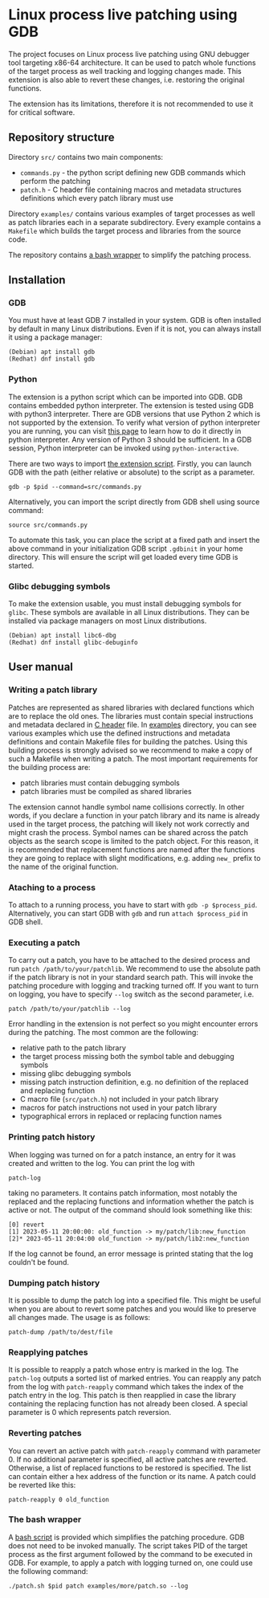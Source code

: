 # Linux process live patching using GDB

The project focuses on Linux process live patching using GNU debugger tool
targeting x86-64 architecture. It can be used to patch whole functions
of the target process as well tracking and logging changes made.
This extension is also able to revert these changes, i.e. restoring
the original functions.

The extension has its limitations, therefore it is not recommended
to use it for critical software.

## Repository structure
Directory `src/` contains two main components:

  - `commands.py` - the python script defining new GDB commands which perform the patching
  - `patch.h` - C header file containing macros and metadata structures definitions which every patch library must use

Directory `examples/` contains various examples of target processes
as well as patch libraries each in a separate subdirectory. Every example
contains a `Makefile` which builds the target process and libraries
from the source code.

The repository contains [a bash wrapper](patch.sh) to simplify the patching process.

## Installation

### GDB

You must have at least GDB 7 installed in your system. GDB is often installed
by default in many Linux distributions. Even if it is not, you can always
install it using a package manager:
```
(Debian) apt install gdb
(Redhat) dnf install gdb
```

### Python

The extension is a python script which can be imported into GDB.
GDB contains embedded python interpreter. The extension is tested
using GDB with python3 interpreter. There are GDB versions that use Python 2 
which is not supported by the extension. To verify what version of python
interpreter you are running, you can visit [this page](https://www.w3resource.com/python-exercises/python-basic-exercise-2.php)
to learn how to do it directly in python interpreter. Any version of Python 3 should be sufficient.
In a GDB session, Python interpreter can be invoked using `python-interactive`.

There are two ways to import [the extension script](src/commands.py). Firstly, you can launch GDB
with the path (either relative or absolute) to the script as a parameter.
```
gdb -p $pid --command=src/commands.py
```
Alternatively, you can import the script directly from GDB shell using source command:
```
source src/commands.py
```
To automate this task, you can place the script at a fixed path and insert the above
command in your initialization GDB script `.gdbinit` in your home directory.
This will ensure the script will get loaded every time GDB is started.

### Glibc debugging symbols

To make the extension usable, you must install debugging symbols for `glibc`.
These symbols are available in all Linux distributions. They can be installed
via package managers on most Linux distributions.
```
(Debian) apt install libc6-dbg
(Redhat) dnf install glibc-debuginfo
```

## User manual

### Writing a patch library

Patches are represented as shared libraries with declared functions which are to replace
the old ones. The libraries must contain special instructions and metadata declared
in [C header](src/patch.h) file. In [examples](examples/) directory, you can see various examples
which use the defined instructions and metadata definitions and contain
Makefile files for building the patches. Using this building process is strongly advised
so we recommend to make a copy of such a Makefile when writing a patch.
The most important requirements for the building process are:

  - patch libraries must contain debugging symbols
  - patch libraries must be compiled as shared libraries

The extension cannot handle symbol name collisions correctly.
In other words, if you declare a function in your patch library and its name is
already used in the target process, the patching will likely not
work correctly and might crash the process. Symbol names can be
shared across the patch objects as the search scope is limited
to the patch object. For this reason, it is recommended that
replacement functions are named after the functions they are going
to replace with slight modifications, e.g. adding `new_` prefix
to the name of the original function.

### Ataching to a process

To attach to a running process, you have to start with `gdb -p $process_pid`.
Alternatively, you can start GDB with `gdb` and run `attach $process_pid` in GDB shell.

### Executing a patch

To carry out a patch, you have to be attached to the desired process and
run `patch /path/to/your/patchlib`. We recommend to use the absolute path
if the patch library is not in your standard search path. This will invoke
the patching procedure with logging and tracking turned off. If you want
to turn on logging, you have to specify `--log` switch as the second parameter,
i.e.
```
patch /path/to/your/patchlib --log
```
Error handling in the extension is not perfect
so you might encounter errors during the patching. The most common are the following:

  - relative path to the patch library
  - the target process missing both the symbol table and debugging symbols
  - missing glibc debugging symbols
  - missing patch instruction definition, e.g. no definition of the replaced and replacing function
  - C macro file (`src/patch.h`) not included in your patch library
  - macros for patch instructions not used in your patch library
  - typographical errors in replaced or replacing function names

### Printing patch history

When logging was turned on for a patch instance, an entry for it was created and written to the log.
You can print the log with
```
patch-log
```
taking no parameters. It contains patch information, most notably the replaced and the replacing
functions and information whether the patch is active or not. The output of the command
should look something like this:
```
[0] revert
[1] 2023-05-11 20:00:00: old_function -> my/patch/lib:new_function 
[2]* 2023-05-11 20:04:00 old_function -> my/patch/lib2:new_function
```
If the log cannot be found, an error message is printed stating that the log couldn't be found.

### Dumping patch history

It is possible to dump the patch log into a specified file. This might be useful
when you are about to revert some patches and you would like to preserve all changes made.
The usage is as follows:
```
patch-dump /path/to/dest/file
```

### Reapplying patches

It is possible to reapply a patch whose entry is marked in the log.
The `patch-log` outputs a sorted list of marked entries.
You can reapply any patch from the log with `patch-reapply` command
which takes the index of the patch entry in the log. This patch is then reapplied
in case the library containing the replacing function has not already been closed.
A special parameter is 0 which represents patch reversion.

### Reverting patches

You can revert an active patch with `patch-reapply` command with parameter 0.
If no additional parameter is specified, all active patches are reverted.
Otherwise, a list of replaced functions to be restored is specified.
The list can contain either a hex address of the function or its name.
A patch could be reverted like this:
```
patch-reapply 0 old_function
```

### The bash wrapper

A [bash script](patch.sh) is provided which simplifies the patching procedure.
GDB does not need to be invoked manually. The script takes PID of the target process
as the first argument followed by the command to be executed in GDB.
For example, to apply a patch with logging turned on, one could use the following command:
```
./patch.sh $pid patch examples/more/patch.so --log
```
